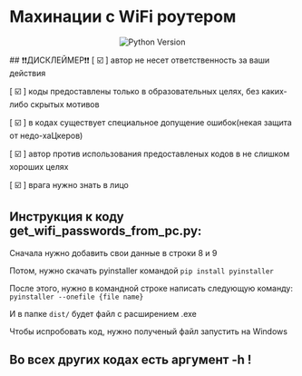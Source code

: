 # Махинации с WiFi роутером
<p align="center">
  <img src="https://img.shields.io/badge/Python-3.10.4-blue" alt='Python Version'>
</p>
## ❗❗ДИСКЛЕЙМЕР❗❗️
[ ☑️ ] автор не несет ответственность за ваши действия

[ ☑️ ] коды предоставлены только в образовательных целях, без каких-либо скрытых мотивов

[ ☑️ ] в кодах существует специальное допущение ошибок(некая защита от недо-хаЦкеров)

[ ☑️ ] автор против использования предоставленых кодов в не слишком хороших целях

[ ☑️ ] врага нужно знать в лицо

## Инструкция к коду get_wifi_passwords_from_pc.py:
Сначала нужно добавить свои данные в строки 8 и 9

Потом, нужно скачать pyinstaller командой ```pip install pyinstaller``` 

После этого, нужно в командной строке написать следующую команду: ```pyinstaller --onefile {file name}```

И в папке `dist/` будет файл с расширением .exe 

Чтобы испробовать код, нужно полученый файл запустить на Windows 

## Во всех других кодах есть аргумент -h !
